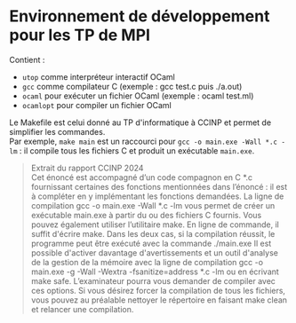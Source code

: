 # Environnement de développement pour les TP de MPI

Contient :
- `utop` comme interpréteur interactif OCaml
- `gcc` comme compilateur C (exemple : gcc test.c puis ./a.out)
- `ocaml` pour exécuter un fichier OCaml (exemple : ocaml test.ml)
- `ocamlopt` pour compiler un fichier OCaml

Le Makefile est celui donné au TP d'informatique à CCINP et permet de simplifier les commandes.  
Par exemple, `make main` est un raccourci pour `gcc -o main.exe -Wall *.c -lm` : il compile tous les fichiers C et produit un exécutable `main.exe`.

> Extrait du rapport CCINP 2024  
> Cet énoncé est accompagné d’un code compagnon en C *.c fournissant certaines des fonctions mentionnées dans l’énoncé : il est à compléter en y implémentant les fonctions demandées.
> La ligne de compilation gcc -o main.exe -Wall *.c -lm vous permet de créer un exécutable main.exe à partir du ou des fichiers C fournis. Vous pouvez également utiliser l’utilitaire make. En ligne de commande, il suffit d'écrire make. Dans les deux cas, si la compilation réussit, le programme peut être exécuté avec la commande ./main.exe
> Il est possible d'activer davantage d'avertissements et un outil d'analyse de la gestion de la mémoire avec la ligne de compilation gcc -o main.exe -g -Wall -Wextra -fsanitize=address *.c -lm ou en écrivant make safe. L’examinateur pourra vous demander de compiler avec ces options.
> Si vous désirez forcer la compilation de tous les fichiers, vous pouvez au préalable nettoyer le répertoire en faisant make clean et relancer une compilation.

